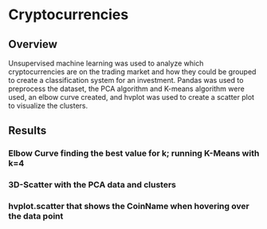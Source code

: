 # Cryptocurrencies

## Overview

Unsupervised machine learning was used to analyze which cryptocurrencies are on the trading market and how they could be grouped to create a classification system for an investment.  Pandas was used to preprocess the dataset, the PCA algorithm and K-means algorithm were used, an elbow curve created, and hvplot was used to create a scatter plot to visualize the clusters.

## Results

### Elbow Curve finding the best value for k; running K-Means with k=4


### 3D-Scatter with the PCA data and clusters


### hvplot.scatter that shows the CoinName when hovering over the data point